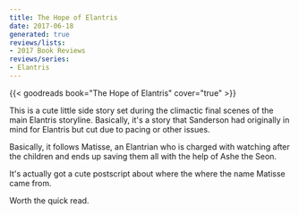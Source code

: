 ```yaml
---
title: The Hope of Elantris
date: 2017-06-18
generated: true
reviews/lists:
- 2017 Book Reviews
reviews/series:
- Elantris
---
```

{{< goodreads book="The Hope of Elantris" cover="true" >}}

This is a cute little side story set during the climactic final scenes of the main Elantris storyline. Basically, it's a story that Sanderson had originally in mind for Elantris but cut due to pacing or other issues.  

Basically, it follows Matisse, an Elantrian who is charged with watching after the children and ends up saving them all with the help of Ashe the Seon.  

<!--more-->

It's actually got a cute postscript about where the where the name Matisse came from.  

Worth the quick read.


